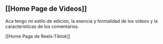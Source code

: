 ## [[Home Page de Videos]]
Aca tengo mi estilo de edicion, la esencia y formalidad de los videos y la caracteristicas de los comentarios.

[[Home Page de Reels-Tiktok]]
